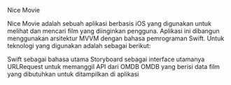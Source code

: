 Nice Movie

Nice Movie adalah sebuah aplikasi berbasis iOS yang digunakan untuk melihat dan mencari film yang diinginkan pengguna. Aplikasi ini dibangun menggunakan arsitektur MVVM dengan bahasa pemrograman Swift. Untuk teknologi yang digunakan adalah sebagai berikut:

Swift sebagai bahasa utama
Storyboard sebagai interface utamanya
URLRequest untuk memanggil API dari OMDB
OMDB yang berisi data film yang dibutuhkan untuk ditampilkan di aplikasi
